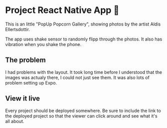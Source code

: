 # Project React Native App 📱

This is an little "PopUp Popcorn Gallery", showing photos by the artist Aldis Ellertsdottir.

The app uses shake sensor to randomly flipp through the photos. It also has vibration when you shake the phone.

## The problem

I had problems with the layout. It took long time before I understood that the images was actualy there, I could not just see them. It was also lots of problem setting up Expo.

## View it live

Every project should be deployed somewhere. Be sure to include the link to the deployed project so that the viewer can click around and see what it's all about.
